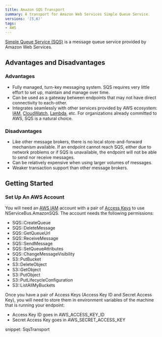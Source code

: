 ```yaml
---
title: Amazon SQS Transport
summary: A transport for Amazon Web Services Simple Queue Service.
versions: '[5,6)'
tags:
- AWS
---
```


[Simple Queue Service (SQS)](https://aws.amazon.com/sqs/) is a message queue service provided by Amazon Web Services.

## Advantages and Disadvantages 

### Advantages 

 * Fully managed, turn-key messaging system. SQS requires very little effort to set up, maintain and manage over time.
 * Can be used as a gateway between endpoints that may not have direct connectivity to each-other.
 * Integrates seamlessly with other services provided by AWS ecosystem: [IAM](https://aws.amazon.com/documentation/iam/), [CloudWatch](https://aws.amazon.com/cloudwatch/), [Lambda](https://aws.amazon.com/lambda/), etc. For organizations already committed to AWS, SQS is a natural choice.

### Disadvantages 

 * Like other message brokers, there is no local store-and-forward mechanism available. If an endpoint cannot reach SQS, either due to network problems or if SQS is unavailable, the endpoint will not be able to send nor receive messages. 
 * Can be relatively expensive when using larger volumes of messages.
 * Weaker transaction support than other message brokers.

## Getting Started

### Set Up An AWS Account
You will need an [AWS IAM](http://docs.aws.amazon.com/IAM/latest/UserGuide/IAM_Introduction.html) account with a pair of [Access Keys](http://docs.aws.amazon.com/AWSSimpleQueueService/latest/SQSGettingStartedGuide/AWSCredentials.html) to use NServiceBus.AmazonSQS. 
The account needs the following permissions:

 * SQS::CreateQueue
 * SQS::DeleteMessage
 * SQS::GetQueueUrl
 * SQS::ReceiveMessage
 * SQS::SendMessage
 * SQS::SetQueueAttributes
 * SQS::ChangeMessageVisibility
 * S3::PutBucket
 * S3::DeleteObject
 * S3::GetObject
 * S3::PutObject
 * S3::PutLifecycleConfiguration
 * S3::ListAllMyBuckets

Once you have a pair of Access Keys (Access Key ID and Secret Access Key), you will need to store them in environment variables of the machine that is running your endpoint:

 * Access Key ID goes in AWS_ACCESS_KEY_ID 
 * Secret Access Key goes in AWS_SECRET_ACCESS_KEY

snippet: SqsTransport